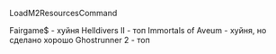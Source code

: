 LoadM2ResourcesCommand

Fairgame$ - хуйня
Helldivers II - топ
Immortals of Aveum - хуйня, но сделано хорошо
Ghostrunner 2 - топ

